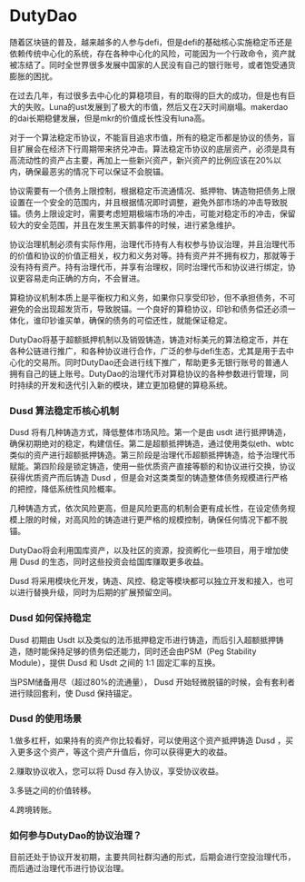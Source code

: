 # DutyDao

随着区块链的普及，越来越多的人参与defi，但是defi的基础核心实施稳定币还是依赖传统中心化的系统，存在各种中心化的风险，可能因为一个行政命令，资产就被冻结了。同时全世界很多发展中国家的人民没有自己的银行账号，或者饱受通货膨胀的困扰。

在过去几年，有过很多去中心化的算稳项目，有的取得的巨大的成功，但是也有巨大的失败。Luna的ust发展到了极大的市值，然后又在2天时间崩塌。makerdao的dai长期稳健发展，但是mkr的价值成长性没有luna高。

对于一个算法稳定币协议，不能盲目追求市值，所有的稳定币都是协议的债务，盲目扩展会在经济下行周期带来挤兑冲击。算法稳定币协议的底层资产，必须是具有高流动性的资产占主要，再加上一些新兴资产，新兴资产的比例应该在20%以内，确保最恶劣的情况下可以保证不会脱锚。

协议需要有一个债务上限控制，根据稳定币流通情况、抵押物、铸造物把债务上限设置在一个安全的范围内，并且根据情况即时调整，避免外部市场的冲击导致脱锚。债务上限设定时，需要考虑短期极端市场的冲击，可能对稳定币的冲击，保留较大的安全范围，并且在发生黑天鹅事件的时候，进行紧急维护。

协议治理机制必须有实际作用，治理代币持有人有权参与协议治理，并且治理代币的价值和协议的价值正相关，权力和义务对等。持有资产并不拥有权力，那就等于没有持有资产。持有治理代币，并享有治理权，同时治理代币和协议进行绑定，协议更容易走向正确的方向，不会冒进。

算稳协议机制本质上是平衡权力和义务，如果你只享受印钞，但不承担债务，不可避免的会出现超发货币，导致脱锚。一个良好的算稳协议，印钞和债务偿还必须一体化，谁印钞谁买单，确保的债务的可偿还性，就能保证稳定。

DutyDao将基于超额抵押机制以及销毁铸造，铸造对标美元的算法稳定币，并在各种公链进行推广，和各种协议进行合作，广泛的参与defi生态，尤其是用于去中心化的交易所。同时DutyDao还会进行线下推广，帮助更多无银行账号的普通人拥有自己的链上账号。DutyDao的治理代币对算稳协议的各种参数进行管理，同时持续的开发和迭代引入新的模块，建立更加稳健的算稳系统。

### Dusd 算法稳定币核心机制

Dusd 将有几种铸造方式，降低整体市场风险。第一个是由 usdt 进行抵押铸造，确保初期绝对的稳定，构建信任。第二是超额抵押铸造，通过使用类似eth、wbtc类似的资产进行超额抵押铸造。第三阶段是治理代币超额抵押铸造，给予治理代币赋能。第四阶段是锁定铸造，使用一些优质资产直接等额的和协议进行交换，协议获得优质资产而后铸造 Dusd ，但是会对这类类型的铸造整体债务规模进行严格的把控，降低系统性风险概率。

几种铸造方式，依次风险更高，但是风险更高的机制会更有成长性，在设定债务规模上限的时候，对高风险的铸造进行更严格的规模控制，确保任何情况下都不脱锚。

DutyDao将会利用国库资产，以及社区的资源，投资孵化一些项目，用于增加使用 Dusd 的生态，同时这些投资会给国库赚取更多收益。

Dusd 将采用模块化开发，铸造、风控、稳定等模块都可以独立开发和接入，也可以进行替换升级，同时为后期的扩展预留空间。


### Dusd 如何保持稳定

Dusd 初期由 Usdt 以及类似的法币抵押稳定币进行铸造，而后引入超额抵押铸造，随时能保持足够的债务偿还能力，同时还会由PSM（Peg Stability Module），提供 Dusd 和 Usdt 之间的 1:1 固定汇率的互换。

当PSM储备用尽（超过80%的流通量）， Dusd 开始轻微脱锚的时候，会有套利者进行赎回套利，使 Dusd 保持锚定。

### Dusd 的使用场景

1.做多杠杆，如果持有的资产你比较看好，可以使用这个资产抵押铸造 Dusd ，买入更多这个资产，等这个资产升值后，你可以获得更大的收益。

2.赚取协议收入，您可以将 Dusd 存入协议，享受协议收益。

3.多链之间的价值转移。

4.跨境转账。

### 如何参与DutyDao的协议治理？

目前还处于协议开发初期，主要共同社群沟通的形式，后期会进行空投治理代币，而后通过治理代币进行协议治理。